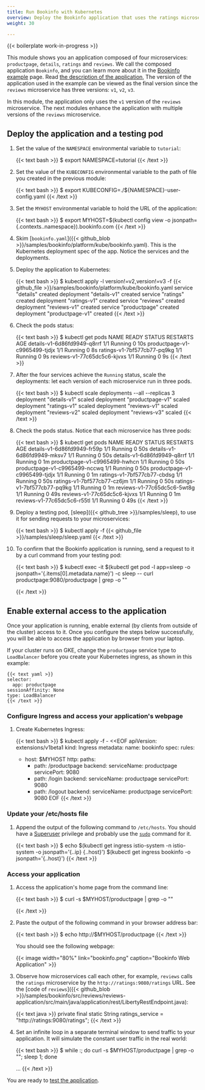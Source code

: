 ```yaml
---
title: Run Bookinfo with Kubernetes
overview: Deploy the Bookinfo application that uses the ratings microservice in Kubernetes.
weight: 30

---
```


{{< boilerplate work-in-progress >}}

This module shows you an application composed of four microservices: `productpage`, `details`, `ratings` and `reviews`.
We call the composed application `Bookinfo`, and you can learn more about it in the [Bookinfo example](/docs/examples/bookinfo) page.
Read [the description of the application](/docs/examples/bookinfo),
The version of the application used in the example can be viewed as the final version since the `reviews` microservice has three versions:
`v1`, `v2`, `v3`.

In this module, the application only uses the `v1` version of the `reviews` microservice.
The next modules enhance the application with multiple versions of the `reviews` microservice.

## Deploy the application and a testing pod

1.  Set the value of the `NAMESPACE` environmental variable to `tutorial`:

    {{< text bash >}}
    $ export NAMESPACE=tutorial
    {{< /text >}}

1.  Set the value of the `KUBECONFIG` environmental variable to the path of file you created in the previous module:

    {{< text bash >}}
    $ export KUBECONFIG=./${NAMESPACE}-user-config.yaml
    {{< /text >}}

1.  Set the `MYHOST` environmental variable to hold the URL of the application:

    {{< text bash >}}
    $ export MYHOST=$(kubectl config view -o jsonpath={.contexts..namespace}).bookinfo.com
    {{< /text >}}

1.  Skim [`bookinfo.yaml`]({{< github_blob >}}/samples/bookinfo/platform/kube/bookinfo.yaml).
    This is the Kubernetes deployment spec of the app. Notice the services and the deployments.

1.  Deploy the application to Kubernetes:

    {{< text bash >}}
    $ kubectl apply -l version!=v2,version!=v3 -f {{< github_file >}}/samples/bookinfo/platform/kube/bookinfo.yaml
    service "details" created
    deployment "details-v1" created
    service "ratings" created
    deployment "ratings-v1" created
    service "reviews" created
    deployment "reviews-v1" created
    service "productpage" created
    deployment "productpage-v1" created
    {{< /text >}}

1.  Check the pods status:

    {{< text bash >}}
    $ kubectl get pods
    NAME                            READY   STATUS    RESTARTS   AGE
    details-v1-6d86fd9949-q8rrf     1/1     Running   0          10s
    productpage-v1-c9965499-tjdjx   1/1     Running   0          8s
    ratings-v1-7bf577cb77-pq9kg     1/1     Running   0          9s
    reviews-v1-77c65dc5c6-kjvxs     1/1     Running   0          9s
    {{< /text >}}

1.  After the four services achieve the `Running` status, scale the deployments: let each version of each microservice run in three pods.

    {{< text bash >}}
    $ kubectl scale deployments --all --replicas 3
    deployment "details-v1" scaled
    deployment "productpage-v1" scaled
    deployment "ratings-v1" scaled
    deployment "reviews-v1" scaled
    deployment "reviews-v2" scaled
    deployment "reviews-v3" scaled
    {{< /text >}}

1.  Check the pods status. Notice that each microservice has three pods:

    {{< text bash >}}
    $ kubectl get pods
    NAME                            READY   STATUS    RESTARTS   AGE
    details-v1-6d86fd9949-fr59p     1/1     Running   0          50s
    details-v1-6d86fd9949-mksv7     1/1     Running   0          50s
    details-v1-6d86fd9949-q8rrf     1/1     Running   0          1m
    productpage-v1-c9965499-hwhcn   1/1     Running   0          50s
    productpage-v1-c9965499-nccwq   1/1     Running   0          50s
    productpage-v1-c9965499-tjdjx   1/1     Running   0          1m
    ratings-v1-7bf577cb77-cbdsg     1/1     Running   0          50s
    ratings-v1-7bf577cb77-cz6jm     1/1     Running   0          50s
    ratings-v1-7bf577cb77-pq9kg     1/1     Running   0          1m
    reviews-v1-77c65dc5c6-5wt8g     1/1     Running   0          49s
    reviews-v1-77c65dc5c6-kjvxs     1/1     Running   0          1m
    reviews-v1-77c65dc5c6-r55tl     1/1     Running   0          49s
    {{< /text >}}

1.  Deploy a testing pod, [sleep]({{< github_tree >}}/samples/sleep), to use it for sending
    requests to your microservices:

    {{< text bash >}}
    $ kubectl apply -f {{< github_file >}}/samples/sleep/sleep.yaml
    {{< /text >}}

1.  To confirm that the Bookinfo application is running, send a request to it by a curl command from your testing pod:

    {{< text bash >}}
    $ kubectl exec -it $(kubectl get pod -l app=sleep -o jsonpath='{.items[0].metadata.name}') -c sleep -- curl productpage:9080/productpage | grep -o "<title>.*</title>"
    <title>Simple Bookstore App</title>
    {{< /text >}}

## Enable external access to the application

Once your application is running, enable external (by clients from outside of the cluster) access to it. Once you
configure the steps below successfully, you will be able to access the application by browser from your laptop.

If your cluster runs on GKE, change the `productpage` service type to `LoadBalancer` before you create your Kubernetes ingress, as shown in this example:

    {{< text yaml >}}
    selector:
      app: productpage
    sessionAffinity: None
    type: LoadBalancer
    {{< /text >}}

### Configure Ingress and access your application's webpage

1.  Create Kubernetes Ingress:

    {{< text bash >}}
    $ kubectl apply -f - <<EOF
    apiVersion: extensions/v1beta1
    kind: Ingress
    metadata:
      name: bookinfo
    spec:
      rules:
      - host: $MYHOST
        http:
          paths:
          - path: /productpage
            backend:
              serviceName: productpage
              servicePort: 9080
          - path: /login
            backend:
              serviceName: productpage
              servicePort: 9080
          - path: /logout
            backend:
              serviceName: productpage
              servicePort: 9080
    EOF
    {{< /text >}}

### Update your /etc/hosts file

1.  Append the output of the following command to `/etc/hosts`. You should have a
    [Superuser](https://en.wikipedia.org/wiki/Superuser) privilege and probably use the
    [`sudo`](https://en.wikipedia.org/wiki/Sudo) command for it.

    {{< text bash >}}
    $ echo $(kubectl get ingress istio-system -n istio-system -o jsonpath='{..ip} {..host}') $(kubectl get ingress bookinfo -o jsonpath='{..host}')
    {{< /text >}}

### Access your application

1.  Access the application's home page from the command line:

    {{< text bash >}}
    $ curl -s $MYHOST/productpage | grep -o "<title>.*</title>"
    <title>Simple Bookstore App</title>
    {{< /text >}}

1.  Paste the output of the following command in your browser address bar:

    {{< text bash >}}
    $ echo http://$MYHOST/productpage
    {{< /text >}}

    You should see the following webpage:

    {{< image width="80%"
        link="bookinfo.png"
        caption="Bookinfo Web Application"
        >}}

1.  Observe how microservices call each other, for example, `reviews` calls the `ratings` microservice by the
    `http://ratings:9080/ratings` URL.
    See the [code of `reviews`]({{< github_blob >}}/samples/bookinfo/src/reviews/reviews-application/src/main/java/application/rest/LibertyRestEndpoint.java):

    {{< text java >}}
    private final static String ratings_service = "http://ratings:9080/ratings";
    {{< /text >}}

1.  Set an infinite loop in a separate terminal window to send traffic to your application. It will simulate the
    constant user traffic in the real world:

    {{< text bash >}}
    $ while :; do curl -s $MYHOST/productpage | grep -o "<title>.*</title>"; sleep 1; done
    <title>Simple Bookstore App</title>
    <title>Simple Bookstore App</title>
    <title>Simple Bookstore App</title>
    <title>Simple Bookstore App</title>
    ...
    {{< /text >}}

You are ready to [test the application](/docs/examples/microservices-istio/testing-in-production).
